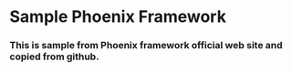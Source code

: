 # Sample Phoenix Framework


### This is sample from Phoenix framework official web site and copied from github.
